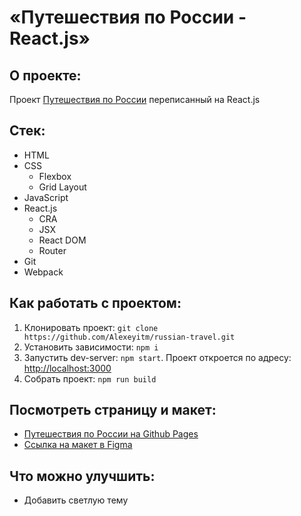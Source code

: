 # «Путешествия по России - React.js»

## О проекте:

Проект [Путешествия по России](https://github.com/Alexeyitm/russian-travel-react) переписанный на React.js

## Стек:

* HTML
* CSS
    * Flexbox
    * Grid Layout
* JavaScript
* React.js
  * CRA
  * JSX
  * React DOM
  * Router
* Git
* Webpack

## Как работать с проектом:

1. Клонировать проект:
   `git clone https://github.com/Alexeyitm/russian-travel.git`
2. Установить зависимости:
   `npm i`
3. Запустить dev-server:
   `npm start`. Проект откроется по адресу: [http://localhost:3000](http://localhost:3000)
4. Собрать проект:
   `npm run build`

## Посмотреть страницу и макет:

* [Путешествия по России на Github Pages](https://alexeyitm.github.io/russian-travel/)
* [Ссылка на макет в Figma](https://www.figma.com/file/5S2WSbEFL6awjVWJ0NWL8Q/Sprint-3_-Russia-_-desktop-mobile?node-id=28503%3A0)

## Что можно улучшить:

* Добавить светлую тему